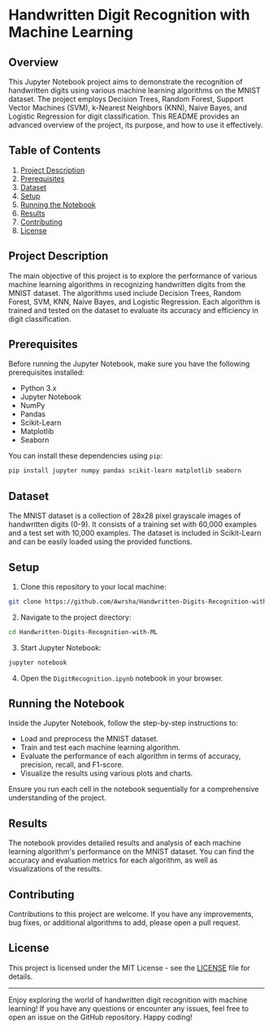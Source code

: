 # Handwritten Digit Recognition with Machine Learning

## Overview

This Jupyter Notebook project aims to demonstrate the recognition of handwritten digits using various machine learning algorithms on the MNIST dataset. The project employs Decision Trees, Random Forest, Support Vector Machines (SVM), k-Nearest Neighbors (KNN), Naive Bayes, and Logistic Regression for digit classification. This README provides an advanced overview of the project, its purpose, and how to use it effectively.

## Table of Contents

1. [Project Description](#project-description)
2. [Prerequisites](#prerequisites)
3. [Dataset](#dataset)
4. [Setup](#setup)
5. [Running the Notebook](#running-the-notebook)
6. [Results](#results)
7. [Contributing](#contributing)
8. [License](#license)

## Project Description

The main objective of this project is to explore the performance of various machine learning algorithms in recognizing handwritten digits from the MNIST dataset. The algorithms used include Decision Trees, Random Forest, SVM, KNN, Naive Bayes, and Logistic Regression. Each algorithm is trained and tested on the dataset to evaluate its accuracy and efficiency in digit classification.

## Prerequisites

Before running the Jupyter Notebook, make sure you have the following prerequisites installed:

- Python 3.x
- Jupyter Notebook
- NumPy
- Pandas
- Scikit-Learn
- Matplotlib
- Seaborn

You can install these dependencies using `pip`:

```bash
pip install jupyter numpy pandas scikit-learn matplotlib seaborn
```

## Dataset

The MNIST dataset is a collection of 28x28 pixel grayscale images of handwritten digits (0-9). It consists of a training set with 60,000 examples and a test set with 10,000 examples. The dataset is included in Scikit-Learn and can be easily loaded using the provided functions.

## Setup

1. Clone this repository to your local machine:

```bash
git clone https://github.com/Awrsha/Handwritten-Digits-Recognition-with-ML.git
```

2. Navigate to the project directory:

```bash
cd Handwritten-Digits-Recognition-with-ML
```

3. Start Jupyter Notebook:

```bash
jupyter notebook
```

4. Open the `DigitRecognition.ipynb` notebook in your browser.

## Running the Notebook

Inside the Jupyter Notebook, follow the step-by-step instructions to:

- Load and preprocess the MNIST dataset.
- Train and test each machine learning algorithm.
- Evaluate the performance of each algorithm in terms of accuracy, precision, recall, and F1-score.
- Visualize the results using various plots and charts.

Ensure you run each cell in the notebook sequentially for a comprehensive understanding of the project.

## Results

The notebook provides detailed results and analysis of each machine learning algorithm's performance on the MNIST dataset. You can find the accuracy and evaluation metrics for each algorithm, as well as visualizations of the results.

## Contributing

Contributions to this project are welcome. If you have any improvements, bug fixes, or additional algorithms to add, please open a pull request.

## License

This project is licensed under the MIT License - see the [LICENSE](LICENSE) file for details.

---

Enjoy exploring the world of handwritten digit recognition with machine learning! If you have any questions or encounter any issues, feel free to open an issue on the GitHub repository. Happy coding!
